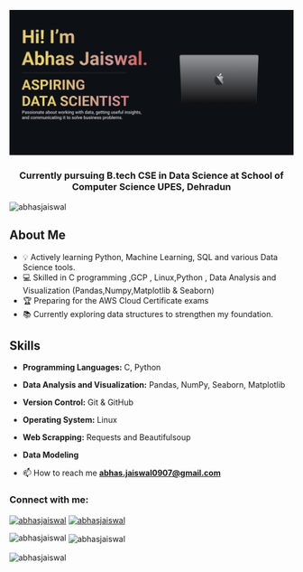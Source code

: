 [![MasterHead](https://github.com/Abhasjaiswal/Abhasjaiswal/blob/main/banner.png)](https://github.com/Abhasjaiswal)
<h3 align="center">Currently pursuing B.tech CSE in Data Science at School of Computer Science UPES, Dehradun</h3>

<p align="left"> <img src="https://komarev.com/ghpvc/?username=abhasjaiswal&label=Profile%20views&color=0e75b6&style=flat" alt="abhasjaiswal" /> </p>

## About Me

- 💡 Actively learning Python, Machine Learning, SQL and various Data Science tools.
- 💻 Skilled in C programming ,GCP , Linux,Python , Data Analysis and Visualization (Pandas,Numpy,Matplotlib & Seaborn)
- 🏆 Preparing for the AWS Cloud Certificate exams
- 📚 Currently exploring data structures to strengthen my foundation.

## Skills
- **Programming Languages:** C, Python
- **Data Analysis and Visualization:** Pandas, NumPy, Seaborn, Matplotlib
- **Version Control:** Git & GitHub
- **Operating System:** Linux
- **Web Scrapping:** Requests and Beautifulsoup
- **Data Modeling**

- 📫 How to reach me **abhas.jaiswal0907@gmail.com** 

<h3 align="left">Connect with me:</h3>
<p align="left">
<a href="https://linkedin.com/in/abhasjaiswal" target="blank"><img align="center" src="https://raw.githubusercontent.com/rahuldkjain/github-profile-readme-generator/master/src/images/icons/Social/linked-in-alt.svg" alt="abhasjaiswal" height="30" width="40" /></a>
<a href="https://kaggle.com/abhasjaiswal" target="blank"><img align="center" src="https://raw.githubusercontent.com/rahuldkjain/github-profile-readme-generator/master/src/images/icons/Social/kaggle.svg" alt="abhasjaiswal" height="30" width="40" /></a>
</p>


<p><img align="left" src="https://github-readme-stats.vercel.app/api/top-langs?username=abhasjaiswal&show_icons=true&locale=en&layout=compact&bg_color=0D1117&text_color=ffffff" alt="abhasjaiswal" /></p>

<p>&nbsp;<img align="center" src="https://github-readme-stats.vercel.app/api?username=abhasjaiswal&show_icons=true&locale=en&bg_color=0D1117&text_color=ffffff" alt="abhasjaiswal" /></p>

<p><img align="center" src="https://github-readme-streak-stats.herokuapp.com/?user=abhasjaiswal&bg_color=0D1117&text_color=ffffff" alt="abhasjaiswal" /></p>



